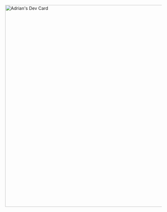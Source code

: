 <a href="https://app.daily.dev/lemonadezzz"><img src="https://api.daily.dev/devcards/v2/D8WkleApdQGS8LLb6qQuu.png?type=wide&r=wdy" width="652" alt="Adrian's Dev Card"/></a>
